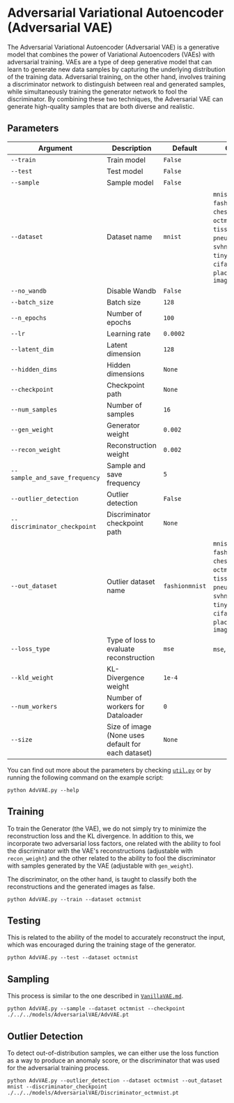 # Adversarial Variational Autoencoder (Adversarial VAE)

The Adversarial Variational Autoencoder (Adversarial VAE) is a generative model that combines the power of Variational Autoencoders (VAEs) with adversarial training. VAEs are a type of deep generative model that can learn to generate new data samples by capturing the underlying distribution of the training data. Adversarial training, on the other hand, involves training a discriminator network to distinguish between real and generated samples, while simultaneously training the generator network to fool the discriminator. By combining these two techniques, the Adversarial VAE can generate high-quality samples that are both diverse and realistic.

## Parameters

| Argument                  | Description                                        | Default  | Choices                                                                                                                                                                      |
|---------------------------|----------------------------------------------------|----------|------------------------------------------------------------------------------------------------------------------------------------------------------------------------------|
| `--train`                 | Train model                                        | `False`  |                                                                                                                                                                              |
| `--test`                  | Test model                                         | `False`  |                                                                                                                                                                              |
| `--sample`                | Sample model                                       | `False`  |                                                                                                                                                                              |
| `--dataset`               | Dataset name                                       | `mnist`  | `mnist`, `cifar10`, `fashionmnist`, `chestmnist`, `octmnist`, `tissuemnist`, `pneumoniamnist`, `svhn`, `tinyimagenet`, `cifar100`, `places365`, `dtd`, `imagenet`            |
| `--no_wandb`              | Disable Wandb                                      | `False`  |                                                                                                                                                                              |
| `--batch_size`            | Batch size                                         | `128`    |                                                                                                                                                                              |
| `--n_epochs`              | Number of epochs                                   | `100`    |                                                                                                                                                                              |
| `--lr`                    | Learning rate                                      | `0.0002` |                                                                                                                                                                              |
| `--latent_dim`            | Latent dimension                                   | `128`    |                                                                                                                                                                              |
| `--hidden_dims`           | Hidden dimensions                                  | `None`   |                                                                                                                                                                              |
| `--checkpoint`            | Checkpoint path                                    | `None`   |                                                                                                                                                                              |
| `--num_samples`           | Number of samples                                  | `16`     |                                                                                                                                                                              |
| `--gen_weight`            | Generator weight                                   | `0.002`  |                                                                                                                                                                              |
| `--recon_weight`          | Reconstruction weight                              | `0.002`  |                                                                                                                                                                              |
| `--sample_and_save_frequency` | Sample and save frequency                      | `5`      |                                                                                                                                                                              |
| `--outlier_detection`     | Outlier detection                                  | `False`  |                                                                                                                                                                              |
| `--discriminator_checkpoint` | Discriminator checkpoint path                   | `None`   |                                                                                                                                                                              |
| `--out_dataset`           | Outlier dataset name                               | `fashionmnist` | `mnist`, `cifar10`, `fashionmnist`, `chestmnist`, `octmnist`, `tissuemnist`, `pneumoniamnist`, `svhn`, `tinyimagenet`, `cifar100`, `places365`, `dtd`, `imagenet`      |
| `--loss_type`             | Type of loss to evaluate reconstruction            | `mse`    |  `mse`, `ssim`                                                                                                                                                               |
| `--kld_weight`            | KL-Divergence weight                               | `1e-4`   |                                                                                                                                                                              |
| `--num_workers`   | Number of workers for Dataloader   | `0`     |                                                              |
| `--size`          | Size of image (None uses default for each dataset) | `None` | |

You can find out more about the parameters by checking [`util.py`](./../src/generativezoo/utils/util.py) or by running the following command on the example script:

    python AdvVAE.py --help

## Training

To train the Generator (the VAE), we do not simply try to minimize the reconstruction loss and the KL divergence. In addition to this, we incorporate two adversarial loss factors, one related with the ability to fool the discriminator with the VAE's reconstructions (adjustable with `recon_weight`) and the other related to the ability to fool the discriminator with samples generated by the VAE (adjustable with `gen_weight`).

The discriminator, on the other hand, is taught to classify both the reconstructions and the generated images as false.

    python AdvVAE.py --train --dataset octmnist

## Testing

This is related to the ability of the model to accurately reconstruct the input, which was encouraged during the training stage of the generator.

    python AdvVAE.py --test --dataset octmnist

## Sampling

This process is similar to the one described in [`VanillaVAE.md`](VanillaVAE.md).

    python AdvVAE.py --sample --dataset octmnist --checkpoint ./../../models/AdversarialVAE/AdvVAE.pt

## Outlier Detection

To detect out-of-distribution samples, we can either use the loss function as a way to produce an anomaly score, or the discriminator that was used for the adversarial training process.

    python AdvVAE.py --outlier_detection --dataset octmnist --out_dataset mnist --discriminator_checkpoint ./../../models/AdversarialVAE/Discriminator_octmnist.pt